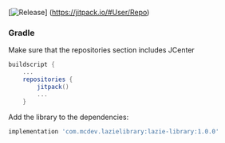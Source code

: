 [![Release](https://jitpack.io/v/User/Repo.svg)]
(https://jitpack.io/#User/Repo)

### Gradle

Make sure that the repositories section includes JCenter
```gradle
buildscript {
    ...
    repositories {
        jitpack()
        ...
    }
```
Add the library to the dependencies:

```gradle
implementation 'com.mcdev.lazielibrary:lazie-library:1.0.0'
```